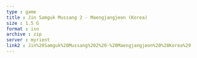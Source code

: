 ```yaml
---
type : game
title : Jin Samguk Mussang 2 - Maengjangjeon (Korea)
size : 1.5 G
format : iso
archive : zip
server : myrient
link2 : Jin%20Samguk%20Mussang%202%20-%20Maengjangjeon%20%28Korea%29
---
```

